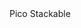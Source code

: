 <html>
	<head>
		<link rel="shortcut icon" type="image/x-icon" href="favicon.ico">
	</head>
</html>
Pico Stackable
